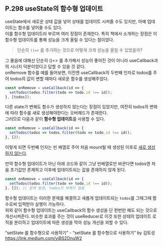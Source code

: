 ## P.298 useState의 함수형 업데이트

useState에서 새로운 상태 값을 넣어 상태를 업데이트 시켜줄 수도 있지만, 아예 업데이트는 함수를 넣어줄 수도 있다.<br>
이를 함수형 업데이트라 부르며 여러 장점이 존재한다. 특히 책에서 소개하는 장점은 이 함수형 업데이트를 통해 성능을 크게 올릴 수 있다는 점이었다.

> 단순히 `()=>` 를 추가하는 것으로 어떻게 크게 성능을 올릴 수 있었을까? 

그 물음에 대해선 단순히 ()=> 를 추가해서 성능이 좋아진 것이 아니라 useCallback과의 시너지 덕분이었다고 답할 수 있을 것 같다.<br>
onRemove 함수를 예를 들어보면, 이전엔 useCallback의 두번째 인자로 todos를 주어 todos의 값이 변할 때마다 새로운 함수를 생성해주었다.

```jsx
const onRemove = useCallback(id => {
  setTodos(todos.filter(todo => todo.id !== id));
}, [todos]);
```

다른 state가 변해도 함수가 생성하지 않는다는 장점이 있었지만, 여전히 todos의 변화에 따라 함수를 새로 생성해야한다는 오버헤드가 존재한다.<br>
그러므로 다음과 같이 **함수형 업데이트**를 사용할 수 있다.

```jsx
const onRemove = useCallback(id => {
  setTodos(todos => todos.filter(todo => todo.id !== id));
}, []);
```

이렇게 되면 두번째 인자는 빈 배열로 주어 처음 mount될 때 생성된 이후로 [새로 생성하지 않는다](https://github.com/2020winter-react/study/blob/master/1230.md#8%EC%9E%A5-usecallback-%ED%95%A8%EC%88%98%EC%97%90-%EB%8C%80%ED%95%9C-%EC%8B%AC%EC%B8%B5-%EC%9D%B4%ED%95%B4). 


만약 함수형 업데이트가 아닌 아래 코드와 같이 그냥 빈배열로만 바꾼다면 todos엔 처음 초기값만 존재하고 이후에 업데이트되는 값을 존재하지 않게 된다.

```jsx
const onRemove = useCallback(id => {
  setTodos(todos.filter(todo => todo.id !== id));
}, []); // 문제 발생, todos가 바뀌지 않음
```

함수형 업데이트는 이러한 문제를 해결하고 새롭게 업데이트되는 `todos`를 그때그때 함수로써 입력받아 실행이 가능하다. <br>
위와 같이 함수형 업데이트는 useCallback의 함수 생성을 단 한번만 해도 되는 것으로 개선시켜준다. 비슷한 효과를 주는 것이 useReducer로 이것 또한 상태의 업데이트 로직을 분리하고 업데이트에 따른 생성을 막아 성능 개선을 꾀할 수 있다.



“setState 를 함수형으로 사용하기” - “setState 를 함수형으로 사용하기” by 김토성 https://link.medium.com/yjBS2DnuW2
